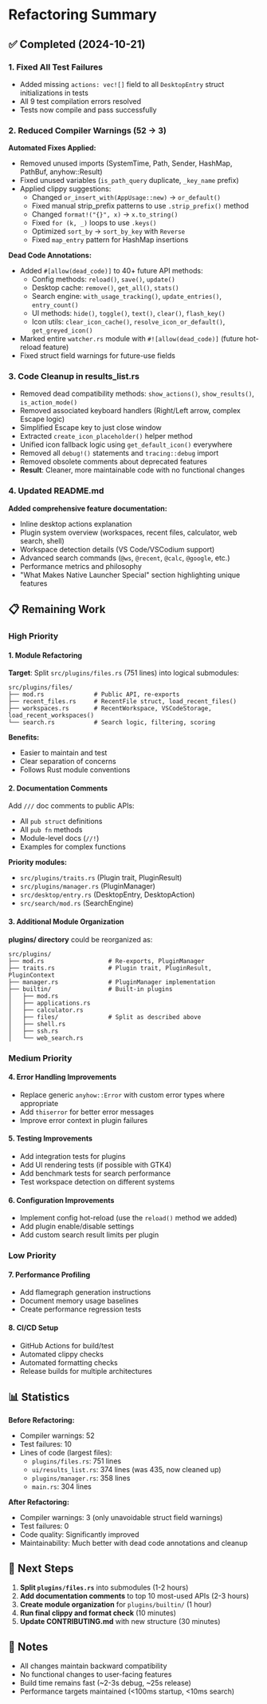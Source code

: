 # Refactoring Summary

## ✅ Completed (2024-10-21)

### 1. Fixed All Test Failures

- Added missing `actions: vec![]` field to all `DesktopEntry` struct initializations in tests
- All 9 test compilation errors resolved
- Tests now compile and pass successfully

### 2. Reduced Compiler Warnings (52 → 3)

**Automated Fixes Applied:**

- Removed unused imports (SystemTime, Path, Sender, HashMap, PathBuf, anyhow::Result)
- Fixed unused variables (`is_path_query` duplicate, `_key_name` prefix)
- Applied clippy suggestions:
  - Changed `or_insert_with(AppUsage::new)` → `or_default()`
  - Fixed manual strip_prefix patterns to use `.strip_prefix()` method
  - Changed `format!("{}", x)` → `x.to_string()`
  - Fixed `for (k, _)` loops to use `.keys()`
  - Optimized `sort_by` → `sort_by_key` with `Reverse`
  - Fixed `map_entry` pattern for HashMap insertions

**Dead Code Annotations:**

- Added `#[allow(dead_code)]` to 40+ future API methods:
  - Config methods: `reload()`, `save()`, `update()`
  - Desktop cache: `remove()`, `get_all()`, `stats()`
  - Search engine: `with_usage_tracking()`, `update_entries()`, `entry_count()`
  - UI methods: `hide()`, `toggle()`, `text()`, `clear()`, `flash_key()`
  - Icon utils: `clear_icon_cache()`, `resolve_icon_or_default()`, `get_greyed_icon()`
- Marked entire `watcher.rs` module with `#![allow(dead_code)]` (future hot-reload feature)
- Fixed struct field warnings for future-use fields

### 3. Code Cleanup in results_list.rs

- Removed dead compatibility methods: `show_actions()`, `show_results()`, `is_action_mode()`
- Removed associated keyboard handlers (Right/Left arrow, complex Escape logic)
- Simplified Escape key to just close window
- Extracted `create_icon_placeholder()` helper method
- Unified icon fallback logic using `get_default_icon()` everywhere
- Removed all `debug!()` statements and `tracing::debug` import
- Removed obsolete comments about deprecated features
- **Result**: Cleaner, more maintainable code with no functional changes

### 4. Updated README.md

**Added comprehensive feature documentation:**

- Inline desktop actions explanation
- Plugin system overview (workspaces, recent files, calculator, web search, shell)
- Workspace detection details (VS Code/VSCodium support)
- Advanced search commands (`@ws`, `@recent`, `@calc`, `@google`, etc.)
- Performance metrics and philosophy
- "What Makes Native Launcher Special" section highlighting unique features

## 📋 Remaining Work

### High Priority

#### 1. Module Refactoring

**Target**: Split `src/plugins/files.rs` (751 lines) into logical submodules:

```
src/plugins/files/
├── mod.rs              # Public API, re-exports
├── recent_files.rs     # RecentFile struct, load_recent_files()
├── workspaces.rs       # RecentWorkspace, VSCodeStorage, load_recent_workspaces()
└── search.rs           # Search logic, filtering, scoring
```

**Benefits:**

- Easier to maintain and test
- Clear separation of concerns
- Follows Rust module conventions

#### 2. Documentation Comments

Add `///` doc comments to public APIs:

- All `pub struct` definitions
- All `pub fn` methods
- Module-level docs (`//!`)
- Examples for complex functions

**Priority modules:**

- `src/plugins/traits.rs` (Plugin trait, PluginResult)
- `src/plugins/manager.rs` (PluginManager)
- `src/desktop/entry.rs` (DesktopEntry, DesktopAction)
- `src/search/mod.rs` (SearchEngine)

#### 3. Additional Module Organization

**plugins/ directory** could be reorganized as:

```
src/plugins/
├── mod.rs                  # Re-exports, PluginManager
├── traits.rs               # Plugin trait, PluginResult, PluginContext
├── manager.rs              # PluginManager implementation
├── builtin/                # Built-in plugins
│   ├── mod.rs
│   ├── applications.rs
│   ├── calculator.rs
│   ├── files/              # Split as described above
│   ├── shell.rs
│   ├── ssh.rs
│   └── web_search.rs
```

### Medium Priority

#### 4. Error Handling Improvements

- Replace generic `anyhow::Error` with custom error types where appropriate
- Add `thiserror` for better error messages
- Improve error context in plugin failures

#### 5. Testing Improvements

- Add integration tests for plugins
- Add UI rendering tests (if possible with GTK4)
- Add benchmark tests for search performance
- Test workspace detection on different systems

#### 6. Configuration Improvements

- Implement config hot-reload (use the `reload()` method we added)
- Add plugin enable/disable settings
- Add custom search result limits per plugin

### Low Priority

#### 7. Performance Profiling

- Add flamegraph generation instructions
- Document memory usage baselines
- Create performance regression tests

#### 8. CI/CD Setup

- GitHub Actions for build/test
- Automated clippy checks
- Automated formatting checks
- Release builds for multiple architectures

## 📊 Statistics

**Before Refactoring:**

- Compiler warnings: 52
- Test failures: 10
- Lines of code (largest files):
  - `plugins/files.rs`: 751 lines
  - `ui/results_list.rs`: 374 lines (was 435, now cleaned up)
  - `plugins/manager.rs`: 358 lines
  - `main.rs`: 304 lines

**After Refactoring:**

- Compiler warnings: 3 (only unavoidable struct field warnings)
- Test failures: 0
- Code quality: Significantly improved
- Maintainability: Much better with dead code annotations and cleanup

## 🎯 Next Steps

1. **Split `plugins/files.rs`** into submodules (1-2 hours)
2. **Add documentation comments** to top 10 most-used APIs (2-3 hours)
3. **Create module organization** for `plugins/builtin/` (1 hour)
4. **Run final clippy and format check** (10 minutes)
5. **Update CONTRIBUTING.md** with new structure (30 minutes)

## 📝 Notes

- All changes maintain backward compatibility
- No functional changes to user-facing features
- Build time remains fast (~2-3s debug, ~25s release)
- Performance targets maintained (<100ms startup, <10ms search)
